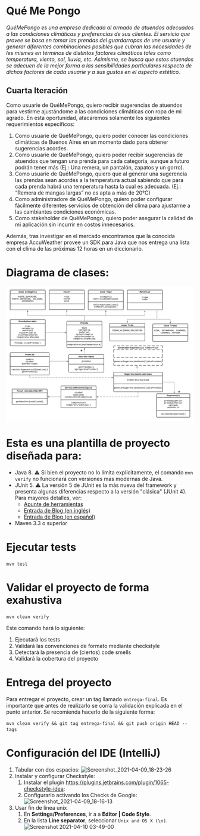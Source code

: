 # Qué Me Pongo

_QuéMePongo es una empresa dedicada al armado de atuendos adecuados a las condiciones climáticas y preferencias de sus clientes. El servicio que provee se basa en tomar las prendas del guardarropas de une usuarie y generar diferentes combinaciones posibles que cubran las necesidades de les mismes en términos de distintos factores climáticos tales como temperatura, viento, sol, lluvia, etc. Asimismo, se busca que estos atuendos se adecuen de la mejor forma a las sensibilidades particulares respecto de dichos factores de cada usuarie y a sus gustos en el aspecto estético._

## Cuarta Iteración

Como usuarie de QuéMePongo, quiero recibir sugerencias de atuendos para vestirme ajustándome a las condiciones climáticas con ropa de mi agrado. En esta oportunidad, atacaremos solamente los siguientes requerimientos específicos:

1. Como usuarie de QuéMePongo, quiero poder conocer las condiciones climáticas de Buenos Aires en un momento dado para obtener sugerencias acordes.
2. Como usuarie de QuéMePongo, quiero poder recibir sugerencias de atuendos que tengan una prenda para cada categoría, aunque a futuro podrán tener más (Ej.: Una remera, un pantalón, zapatos y un gorro).
3. Como usuarie de QuéMePongo, quiero que al generar una sugerencia las prendas sean acordes a la temperatura actual sabiendo que para cada prenda habrá una temperatura hasta la cual es adecuada. (Ej.: “Remera de mangas largas” no es apta a más de 20°C)
4. Como administradore de QuéMePongo, quiero poder configurar fácilmente diferentes servicios de obtención del clima para ajustarme a las cambiantes condiciones económicas.
5. Como stakeholder de QuéMePongo, quiero poder asegurar la calidad de mi aplicación sin incurrir en costos innecesarios. 


Además, tras investigar en el mercado encontramos que la conocida empresa AccuWeather provee un SDK para Java que nos entrega una lista con el clima de las próximas 12 horas en un diccionario.

# Diagrama de clases:
![Alt text](ejQMP4.png "Diagrama de clases")

# Esta es una plantilla de proyecto diseñada para: 

* Java 8. :warning: Si bien el proyecto no lo limita explícitamente, el comando `mvn verify` no funcionará con versiones mas modernas de Java. 
* JUnit 5. :warning: La versión 5 de JUnit es la más nueva del framework y presenta algunas diferencias respecto a la versión "clásica" (JUnit 4). Para mayores detalles, ver: 
  *  [Apunte de herramientas](https://docs.google.com/document/d/1VYBey56M0UU6C0689hAClAvF9ILE6E7nKIuOqrRJnWQ/edit#heading=h.dnwhvummp994)
  *  [Entrada de Blog (en inglés)](https://www.baeldung.com/junit-5-migration) 
  *  [Entrada de Blog (en español)](https://www.paradigmadigital.com/dev/nos-espera-junit-5/)
* Maven 3.3 o superior

# Ejecutar tests

```
mvn test
```

# Validar el proyecto de forma exahustiva

```
mvn clean verify
```

Este comando hará lo siguiente:

 1. Ejecutará los tests
 2. Validará las convenciones de formato mediante checkstyle
 3. Detectará la presencia de (ciertos) code smells
 4. Validará la cobertura del proyecto

# Entrega del proyecto

Para entregar el proyecto, crear un tag llamado `entrega-final`. Es importante que antes de realizarlo se corra la validación
explicada en el punto anterior. Se recomienda hacerlo de la siguiente forma:

```
mvn clean verify && git tag entrega-final && git push origin HEAD --tags
```

# Configuración del IDE (IntelliJ)

 1. Tabular con dos espacios: ![Screenshot_2021-04-09_18-23-26](https://user-images.githubusercontent.com/677436/114242543-73e1fe00-9961-11eb-9a61-7e34be9fb8de.png)
 2. Instalar y configurar Checkstyle:
    1. Instalar el plugin https://plugins.jetbrains.com/plugin/1065-checkstyle-idea:
    2. Configurarlo activando los Checks de Google: ![Screenshot_2021-04-09_18-16-13](https://user-images.githubusercontent.com/677436/114242548-75132b00-9961-11eb-972e-28e6e1412979.png)
 3. Usar fin de linea unix
    1. En **Settings/Preferences**, ir a a **Editor | Code Style**.
    2. En la lista **Line separator**, seleccionar `Unix and OS X (\n)`.
 ![Screenshot 2021-04-10 03-49-00](https://user-images.githubusercontent.com/11875266/114260872-c6490c00-99ad-11eb-838f-022acc1903f4.png)
